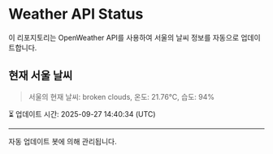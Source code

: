 
# Weather API Status

이 리포지토리는 OpenWeather API를 사용하여 서울의 날씨 정보를 자동으로 업데이트합니다.

## 현재 서울 날씨
> 서울의 현재 날씨: broken clouds, 온도: 21.76°C, 습도: 94%

⏳ 업데이트 시간: 2025-09-27 14:40:34 (UTC)

---
자동 업데이트 봇에 의해 관리됩니다.
